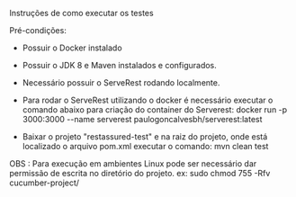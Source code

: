 Instruções de como executar os testes

Pré-condições:
- Possuir o Docker instalado
- Possuir o JDK 8 e Maven instalados e configurados.

- Necessário possuir o ServeRest rodando localmente.
 * Para rodar o ServeRest utilizando o docker é necessário executar o comando abaixo para criação do container do Serverest:
 docker run -p 3000:3000 --name serverest paulogoncalvesbh/serverest:latest
- Baixar o projeto "restassured-test" e na raiz do projeto, onde está localizado o arquivo pom.xml executar o comando:
mvn clean test

OBS : Para execução em ambientes Linux pode ser necessário dar permissão de escrita no diretório do projeto.
ex: sudo chmod 755 -Rfv cucumber-project/